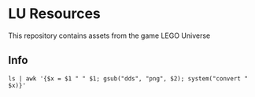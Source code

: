 # LU Resources

This repository contains assets from the game LEGO Universe

## Info

`ls | awk '{$x = $1 " " $1; gsub("dds", "png", $2); system("convert " $x)}'`
